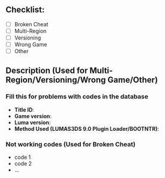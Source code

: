 <!--- Provide a general summary of the issue in the Title above, prefixed with (CheatFolder Name) -->

## Checklist:
<!-- Go over all the following points, and put an `x` in all the boxes that apply. -->
<!-- If you're unsure about any of these, don't hesitate to ask. We're here to help! -->
- [ ] Broken Cheat
- [ ] Multi-Region
- [ ] Versioning
- [ ] Wrong Game
- [ ] Other

## Description (Used for Multi-Region/Versioning/Wrong Game/Other)
<!-- Describe the issues -->

### Fill this for problems with codes in the database

* **Title ID**:
* **Game version**:
* **Luma version**:
* **Method Used (LUMAS3DS 9.0 Plugin Loader/BOOTNTR)**:
<!-- if using luma nightly please add the first 7 digits of the nightly commit its from. example latest nightly would be "1e0996c" -->

### Not working codes (Used for Broken Cheat)

* code 1
* code 2
* ...